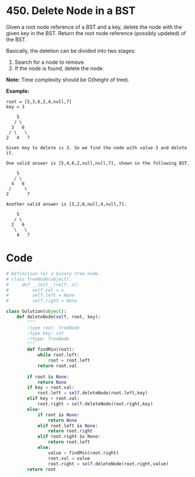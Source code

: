 # 450. Delete Node in a BST

Given a root node reference of a BST and a key, delete the node with the given key in the BST. Return the root node reference (possibly updated) of the BST.

Basically, the deletion can be divided into two stages:

1. Search for a node to remove.
2. If the node is found, delete the node.



**Note:** Time complexity should be O(height of tree).

**Example:**

```
root = [5,3,6,2,4,null,7]
key = 3

    5
   / \
  3   6
 / \   \
2   4   7

Given key to delete is 3. So we find the node with value 3 and delete it.

One valid answer is [5,4,6,2,null,null,7], shown in the following BST.

    5
   / \
  4   6
 /     \
2       7

Another valid answer is [5,2,6,null,4,null,7].

    5
   / \
  2   6
   \   \
    4   7
```



# Code

```python
# Definition for a binary tree node.
# class TreeNode(object):
#     def __init__(self, x):
#         self.val = x
#         self.left = None
#         self.right = None

class Solution(object):
    def deleteNode(self, root, key):
        """
        :type root: TreeNode
        :type key: int
        :rtype: TreeNode
        """
        def findMin(root):
            while root.left:
                root = root.left
            return root.val                
            
        if root is None:
            return None
        if key < root.val:
            root.left = self.deleteNode(root.left,key)
        elif key > root.val:
            root.right = self.deleteNode(root.right,key)
        else:
            if root is None:
                return None
            elif root.left is None:
                return root.right
            elif root.right is None:
                return root.left
            else:
                value = findMin(root.right)
                root.val = value
                root.right = self.deleteNode(root.right,value)
        return root
```

